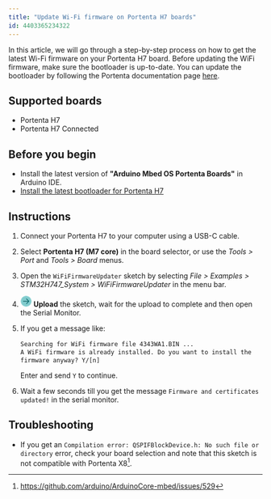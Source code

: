 ```yaml
---
title: "Update Wi-Fi firmware on Portenta H7 boards"
id: 4403365234322
---
```


In this article, we will go through a step-by-step process on how to get the latest Wi-Fi firmware on your Portenta H7 board. Before updating the WiFi firmware, make sure the bootloader is up-to-date. You can update the bootloader by following the Portenta documentation page [here](https://docs.arduino.cc/tutorials/portenta-h7/updating-the-bootloader).

## Supported boards

* Portenta H7
* Portenta H7 Connected

## Before you begin

* Install the latest version of **"Arduino Mbed OS Portenta Boards"** in Arduino IDE.
* [Install the latest bootloader for Portenta H7](https://support.arduino.cc/hc/en-us/articles/4404067649554)

## Instructions

1. Connect your Portenta H7 to your computer using a USB-C cable.

2. Select **Portenta H7 (M7 core)** in the board selector, or use the _Tools > Port_ and _Tools > Board_ menus.

3. Open the `WiFiFirmwareUpdater` sketch by selecting _File > Examples > STM32H747_System > WiFiFirmwareUpdater_ in the menu bar.

4. ![Upload button](img/symbol_upload2.png) **Upload** the sketch, wait for the upload to complete and then open the Serial Monitor.

5. If you get a message like:

   ```
   Searching for WiFi firmware file 4343WA1.BIN ...
   A WiFi firmware is already installed. Do you want to install the firmware anyway? Y/[n]
   ```

   Enter and send `Y` to continue.

6. Wait a few seconds till you get the message `Firmware and certificates updated!` in the serial monitor.

## Troubleshooting

* If you get an `Compilation error: QSPIFBlockDevice.h: No such file or directory` error, check your board selection and note that this sketch is not compatible with Portenta X8[^1].

[^1]: https://github.com/arduino/ArduinoCore-mbed/issues/529
